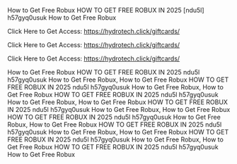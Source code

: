 How to Get Free Robux HOW TO GET FREE ROBUX IN 2025 [ndu5l] h57gyq0usuk How to Get Free Robux

Click Here to Get Access: https://hydrotech.click/giftcards/

Click Here to Get Access: https://hydrotech.click/giftcards/

Click Here to Get Access: https://hydrotech.click/giftcards/

How to Get Free Robux HOW TO GET FREE ROBUX IN 2025 ndu5l h57gyq0usuk How to Get Free Robux, How to Get Free Robux HOW TO GET FREE ROBUX IN 2025 ndu5l h57gyq0usuk How to Get Free Robux, How to Get Free Robux HOW TO GET FREE ROBUX IN 2025 ndu5l h57gyq0usuk How to Get Free Robux, How to Get Free Robux HOW TO GET FREE ROBUX IN 2025 ndu5l h57gyq0usuk How to Get Free Robux, How to Get Free Robux HOW TO GET FREE ROBUX IN 2025 ndu5l h57gyq0usuk How to Get Free Robux, How to Get Free Robux HOW TO GET FREE ROBUX IN 2025 ndu5l h57gyq0usuk How to Get Free Robux, How to Get Free Robux HOW TO GET FREE ROBUX IN 2025 ndu5l h57gyq0usuk How to Get Free Robux, How to Get Free Robux HOW TO GET FREE ROBUX IN 2025 ndu5l h57gyq0usuk How to Get Free Robux
